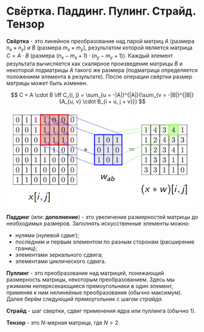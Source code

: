# Свёртка. Паддинг. Пулинг. Страйд. Тензор

**Свёртка** - это линейное преобразование над парой матриц $A$ (размера $n_x \times n_y$) и $B$ (размера $m_x \times m_y$), результатом которой является матрица $C = A \cdot B$ (размера $(n_x - m_x + 1) \cdot (n_y - m_y + 1)$). Каждый элемент результата вычисляется как скалярное произведение матрицы $B$ и некоторой подматрицы $A$ такого же размера (подматрица определяется положением элемента в результате). После операции свёртки размер матрицы может быть изменен.

$$
  C = A \cdot B \iff C_{i, j} = \sum_{u = -|A|}^{|A|}{\sum_{v = -|B|}^{|B|}{A_{u, v} \cdot B_{i + u, j + v}}}
$$

![Свёртка](assets/convolution.png)

**Паддинг** (или: **дополнение**) - это увеличение размерностей матрицы до необходимых размеров. Заполнять искусственные элементы можно:

- нулями (нулевой сдвиг);
- последним и первым элементом по разным сторонам (расширение границ);
- элементами зеркального сдвига;
- элементами циклического сдвига.

**Пуллинг** - это преобразование над матрицей, понижающий размерность матрицы, некоторым преобразованием. Здесь мы ужимаем непересекающиеся прямоугольники в один элемент, применяя к ним нелинейные преобразования (обычно максимум). Далее берём следующий прямоугольник с шагом *страйда*.

**Страйд** - шаг свертки, сдвиг применения ядра или пуллинга (обычно 1).

**Тензор** - это $N$-мерная матрица, где $N > 2$.
